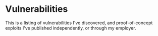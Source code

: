 # Vulnerabilities
This is a listing of vulnerabilities I've discovered, and proof-of-concept exploits I've published independently, or through my employer. 
